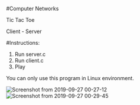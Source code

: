  #Computer Networks  

Tic Tac Toe

Client - Server 

#Instructions:

1. Run server.c
2. Run client.c
3. Play

You can only use this program in Linux environment.



![Screenshot from 2019-09-27 00-27-12](https://user-images.githubusercontent.com/55855065/65728202-3d4ad800-e088-11e9-80fb-9923c1f268c7.png)
![Screenshot from 2019-09-27 00-29-45](https://user-images.githubusercontent.com/55855065/65728216-45a31300-e088-11e9-81d6-fd90f74d97c1.png)
